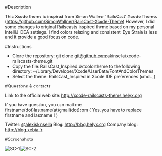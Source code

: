 #Description

This Xcode theme is inspired from Simon Wallner 'RailsCast' Xcode Theme. (https://github.com/SimonWallner/RailsCast-Xcode-Theme)
However, I did some changes to original Railscasts inspired theme based on my personal IntelliJ IDEA settings.
I find colors relaxing and consistent. Eye Strain is less and it provide a good focus on code.


#Instructions

 * Clone the repository: git clone git@github.com:akinsella/xcode-railscasts-theme.git
 * Copy the file: RailsCast\_Inspired.dvtcolortheme to the following directory: ~/Library/Developer/Xcode/UserData/FontAndColorThemes
 * Select the theme: RailsCast\_Inspired in Xcode IDE preferences (cmd+,)


#Questions & contacts

Link to the official web site: http://xcode-railscasts-theme.helyx.org

If you have question, you can mail me: firstname(dot)lastname(at)gmail(dot)com ( Yes, you have to replace firstname and lastname ! )

Twitter: [@alexiskinsella](http://twitter.com/alexiskinsella)
Blog: http://blog.helyx.org
Company blog: http://blog.xebia.fr


#Screenshots

![SC-1](https://github.com/akinsella/xcode-railscasts-theme/raw/master/screenshot-1.png)
![SC-2](https://github.com/akinsella/xcode-railscasts-theme/raw/master/screenshot-2.png)

